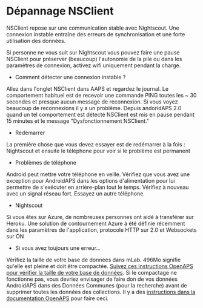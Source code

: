 # Dépannage NSClient

NSClient repose sur une communication stable avec Nightscout. Une connexion instable entraîne des erreurs de synchronisation et une forte utilisation des données.

Si personne ne vous suit sur Nightscout vous pouvez faire une pause NSClient pour préserver (beaucoup) l'autonomie de la pile ou dans les paramètres de connexion, activez wifi uniquement pendant la charge.

* Comment détecter une connexion instable ?

Allez dans l'onglet NSClient dans AAPS et regardez le journal. Le comportement habituel est de recevoir une commande PING toutes les ~ 30 secondes et presque aucun message de reconnexion. Si vous voyez beaucoup de reconnexions il y a un problème. Depuis andoridAPS 2.0 quand un tel comportement est détecté NSClient est mis en pause pendant 15 minutes et le message "Dysfonctionnement NSClient."

* Redémarrer

La première chose que vous devez essayer est de redémarrer à la fois : Nightscout et ensuite le téléphone pour voir si le problème est permanent

* Problèmes de téléphone

Android peut mettre votre téléphone en veille. Vérifiez que vous avez une exception pour AndroidAPS dans les options d'alimentation pour lui permettre de s'exécuter en arrière-plan tout le temps. Vérifiez à nouveau avec un signal réseau fort. Essayez un autre téléphone.

* Nightscout

Si vous êtes sur Azure, de nombreuses personnes ont aidé à transférer sur Heroku. Une solution de contournement Azure à été définie récemment dans les paramètres de l'application, protocole HTTP sur 2.0 et Websockets sur ON

* Si vous avez toujours une erreur...

Vérifiez la taille de votre base de données dans mLab. 496Mo signifie qu'elle est pleine et doit être compactée. [Suivez ces instructions OpenAPS pour vérifier la taille de votre base de données](https://openaps.readthedocs.io/en/latest/docs/Troubleshooting/Rig-NS-communications-troubleshooting.html#mlab-maintenance). Si le compactage ne fonctionne pas, vous devriez envisager de faire don de vos données AndroidAPS dans des Données Communes (pour la recherche) avant de supprimer toutes les données des collections. Il y a des [instructions dans la documentation OpenAPS](https://openaps.readthedocs.io/en/latest/docs/Give%20Back-Pay%20It%20Forward/data-commons-data-donation.html) pour faire ceci.
